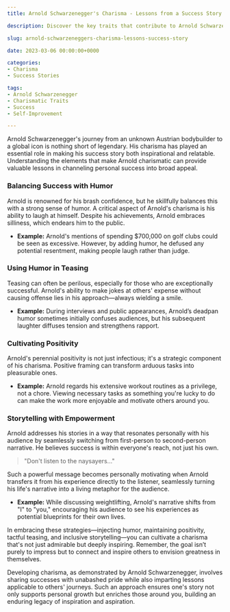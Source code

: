 ```yaml
---
title: Arnold Schwarzenegger's Charisma - Lessons from a Success Story

description: Discover the key traits that contribute to Arnold Schwarzenegger's charisma and appeal, transforming admiration into genuine inspiration.

slug: arnold-schwarzeneggers-charisma-lessons-success-story

date: 2023-03-06 00:00:00+0000

categories:  
- Charisma
- Success Stories

tags:  
- Arnold Schwarzenegger
- Charismatic Traits
- Success
- Self-Improvement

---
```


Arnold Schwarzenegger's journey from an unknown Austrian bodybuilder to a global icon is nothing short of legendary. His charisma has played an essential role in making his success story both inspirational and relatable. Understanding the elements that make Arnold charismatic can provide valuable lessons in channeling personal success into broad appeal.

### Balancing Success with Humor

Arnold is renowned for his brash confidence, but he skillfully balances this with a strong sense of humor. A critical aspect of Arnold's charisma is his ability to laugh at himself. Despite his achievements, Arnold embraces silliness, which endears him to the public.

- **Example:** Arnold's mentions of spending $700,000 on golf clubs could be seen as excessive. However, by adding humor, he defused any potential resentment, making people laugh rather than judge.

### Using Humor in Teasing

Teasing can often be perilous, especially for those who are exceptionally successful. Arnold's ability to make jokes at others' expense without causing offense lies in his approach—always wielding a smile.

- **Example:** During interviews and public appearances, Arnold’s deadpan humor sometimes initially confuses audiences, but his subsequent laughter diffuses tension and strengthens rapport.

### Cultivating Positivity

Arnold's perennial positivity is not just infectious; it's a strategic component of his charisma. Positive framing can transform arduous tasks into pleasurable ones.

- **Example:** Arnold regards his extensive workout routines as a privilege, not a chore. Viewing necessary tasks as something you're lucky to do can make the work more enjoyable and motivate others around you.

### Storytelling with Empowerment

Arnold addresses his stories in a way that resonates personally with his audience by seamlessly switching from first-person to second-person narrative. He believes success is within everyone's reach, not just his own.

> "Don't listen to the naysayers..."

Such a powerful message becomes personally motivating when Arnold transfers it from his experience directly to the listener, seamlessly turning his life's narrative into a living metaphor for the audience.

- **Example:** While discussing weightlifting, Arnold's narrative shifts from "I" to "you," encouraging his audience to see his experiences as potential blueprints for their own lives.

In embracing these strategies—injecting humor, maintaining positivity, tactful teasing, and inclusive storytelling—you can cultivate a charisma that's not just admirable but deeply inspiring. Remember, the goal isn’t purely to impress but to connect and inspire others to envision greatness in themselves.

Developing charisma, as demonstrated by Arnold Schwarzenegger, involves sharing successes with unabashed pride while also imparting lessons applicable to others' journeys. Such an approach ensures one's story not only supports personal growth but enriches those around you, building an enduring legacy of inspiration and aspiration.
